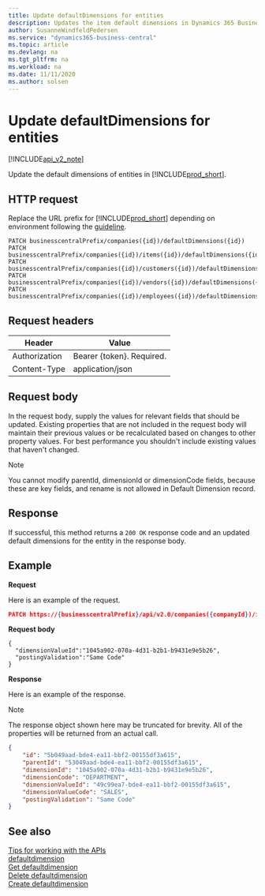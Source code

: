 ```yaml
---
title: Update defaultDimensions for entities 
description: Updates the item default dimensions in Dynamics 365 Business Central.
author: SusanneWindfeldPedersen
ms.service: "dynamics365-business-central"
ms.topic: article
ms.devlang: na
ms.tgt_pltfrm: na
ms.workload: na
ms.date: 11/11/2020
ms.author: solsen
---
```


# Update defaultDimensions for entities

[!INCLUDE[api_v2_note](../../../includes/api_v2_note.md)]

Update the default dimensions of entities in [!INCLUDE[prod_short](../../../includes/prod_short.md)].


## HTTP request
Replace the URL prefix for [!INCLUDE[prod_short](../../../includes/prod_short.md)] depending on environment following the [guideline](../../v2.0/endpoints-apis-for-dynamics.md).
```
PATCH businesscentralPrefix/companies({id})/defaultDimensions({id})
PATCH businesscentralPrefix/companies({id})/items({id})/defaultDimensions({id})
PATCH businesscentralPrefix/companies({id})/customers({id})/defaultDimensions({id})
PATCH businesscentralPrefix/companies({id})/vendors({id})/defaultDimensions({id})
PATCH businesscentralPrefix/companies({id})/employees({id})/defaultDimensions({id})
```

## Request headers

|Header        |Value                    |
|--------------|-------------------------|
|Authorization |Bearer {token}. Required.|
|Content-Type  |application/json         |

## Request body
In the request body, supply the values for relevant fields that should be updated. Existing properties that are not included in the request body will maintain their previous values or be recalculated based on changes to other property values. For best performance you shouldn't include existing values that haven't changed.

> [!NOTE]  
> You cannot modify parentId, dimensionId or dimensionCode fields, because these are key fields, and rename is not allowed in Default Dimension record.

## Response
If successful, this method returns a `200 OK` response code and an updated default dimensions for the entity in the response body. 

## Example

**Request**

Here is an example of the request.

```json
PATCH https://{businesscentralPrefix}/api/v2.0/companies({companyId})/items({itemId})/defaultDimensions({itemId},{dimensionId})
```

**Request body**

```
{
  "dimensionValueId":"1045a902-070a-4d31-b2b1-b9431e9e5b26",
  "postingValidation":"Same Code"
}
```

**Response**

Here is an example of the response. 

> [!NOTE]  
>   The response object shown here may be truncated for brevity. All of the properties will be returned from an actual call.

```json
{
    "id": "5b049aad-bde4-ea11-bbf2-00155df3a615",
    "parentId": "53049aad-bde4-ea11-bbf2-00155df3a615",
    "dimensionId": "1045a902-070a-4d31-b2b1-b9431e9e5b26",
    "dimensionCode": "DEPARTMENT",
    "dimensionValueId": "49c99ea7-bde4-ea11-bbf2-00155df3a615",
    "dimensionValueCode": "SALES",
    "postingValidation": "Same Code"
}
```

## See also
[Tips for working with the APIs](../../developer/devenv-connect-apps-tips.md)    
[defaultdimension](../resources/dynamics_defaultdimension.md)    
[Get defaultdimension](dynamics_defaultdimension_Get.md)    
[Delete defaultdimension](dynamics_defaultdimension_Delete.md)    
[Create defaultdimension](dynamics_defaultdimension_Create.md)    
